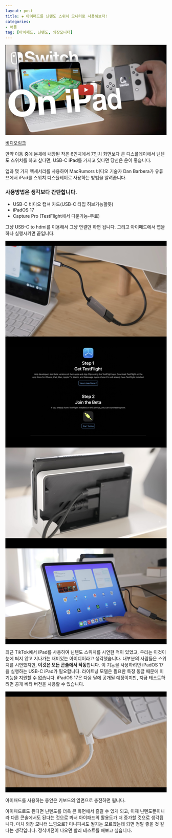 ```yaml
---
layout: post  
title: ✚ 아이패드를 닌텐도 스위치 모니터로 사용해보자!
categories:
- 애플
tag: [아이패드, 닌텐도, 외장모니터]
---
```


<div class="markdown-image">
<img src="/assets/article_images/2023-08-20-nintendo-ipad/1.jpg" alt="" align="middle"/></div>

[비디오링크](https://youtu.be/X65p0ZalDU4)
<p class="drop-korean">
만약 이동 중에 본체에 내장된 작은 6인치에서 7인치 화면보다 큰 디스플레이에서 닌텐도 스위치를 하고 싶다면, USB-C iPad를 가지고 있다면 당신은 운이 좋습니다. 
</p>

앱과 몇 가지 액세서리를 사용하여 MacRumors 비디오 기술자 Dan Barbera가 유튜브에서 iPad를 스위치 디스플레이로 사용하는 방법을 알려줍니다.

### 사용방법은 생각보다 간단합니다. 
* USB-C 비디오 캡쳐 카드(USB-C 타입 허브가능할듯)
* iPadOS 17
* Capture Pro (TestFlight에서 다운가능-무료)

그냥 USB-C to hdmi를 이용해서 그냥 연결만 하면 됩니다. 그리고 아이패드에서 앱을 하나 실행시키면 끝입니다.

<div class="markdown-image">
<img src="/assets/article_images/2023-08-20-nintendo-ipad/2.jpg" alt="" align="middle"/></div>

<div class="markdown-image">
<img src="/assets/article_images/2023-08-20-nintendo-ipad/3.jpg" alt="" align="middle"/></div>

<div class="markdown-image">
<img src="/assets/article_images/2023-08-20-nintendo-ipad/4.jpg" alt="" align="middle"/></div>

<div class="markdown-image">
<img src="/assets/article_images/2023-08-20-nintendo-ipad/5.jpg" alt="" align="middle"/></div>

최근 TikTok에서 iPad를 사용하여 닌텐도 스위치를 시연한 적이 있었고, 우리는 이것이 눈에 띄지 않고 지나가는 재미있는 아이디어라고 생각했습니다. 대부분의 사람들은 스위치를 시연했지만, **이것은 모든 콘솔에서 작동**합니다.
이 기능을 사용하려면 iPadOS 17을 실행하는 USB-C iPad가 필요합니다. 라이트닝 모델은 필요한 특정 동글 때문에 이 기능을 지원할 수 없습니다. iPadOS 17은 다음 달에 공개될 예정이지만, 지금 테스트하려면 공개 베타 버전을 사용할 수 있습니다.

<div class="markdown-image">
<img src="/assets/article_images/2023-08-20-nintendo-ipad/6.jpg" alt="" align="middle"/></div>

아이패드를 사용하는 동안은 키보드의 옆면으로 충전하면 됩니다.

아이패드로도 된다면 닌텐도를 더욱 큰 화면에서 즐길 수 있게 되고, 이제 닌텐도뿐이니라 다른 콘솔에서도 된다는 것으로 봐서 아이패드의 활용도가 더 증가할 것으로 생각됩니다. 마치 외장 모니터 느낌으로? 미니피씨도 될지는 모르겠는데 되면 정말 좋을 것 같다는 생각입니다. 정식버전이 나오면 빨리 테스트를 해보고 싶습니다.
